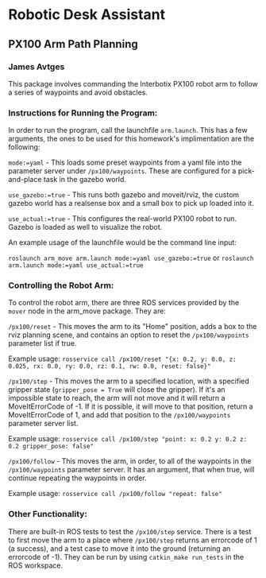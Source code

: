 # Robotic Desk Assistant
## PX100 Arm Path Planning
### James Avtges

This package involves commanding the Interbotix PX100 robot arm to follow a series of waypoints and avoid obstacles.

### Instructions for Running the Program:

In order to run the program, call the launchfile `arm.launch`. This has a few arguments, the ones to be used for this homework's implimentation are the following:

`mode:=yaml` - This loads some preset waypoints from a yaml file into the parameter server under `/px100/waypoints`. These are configured for a pick-and-place task in the gazebo world.

`use_gazebo:=true` - This runs both gazebo and moveit/rviz, the custom gazebo world has a realsense box and a small box to pick up loaded into it.

`use_actual:=true` - This configures the real-world PX100 robot to run. Gazebo is loaded as well to visualize the robot.

An example usage of the launchfile would be the command line input:

`roslaunch arm_move arm.launch mode:=yaml use_gazebo:=true` or `roslaunch arm.launch mode:=yaml use_actual:=true`

### Controlling the Robot Arm:

To control the robot arm, there are three ROS services provided by the `mover` node in the arm_move package. They are:

`/px100/reset` - This moves the arm to its "Home" position, adds a box to the rviz planning scene, and contains an option to reset the `/px100/waypoints` parameter list if true.

Example usage: `rosservice call /px100/reset "{x: 0.2, y: 0.0, z: 0.025, rx: 0.0, ry: 0.0, rz: 0.1, rw: 0.0, reset: false}"`

`/px100/step` - This moves the arm to a specified location, with a specified gripper state (`gripper_pose = True` will close the gripper). If it's an impossible state to reach, the arm will not move and it will return a MoveItErrorCode of -1. If it is possible, it will move to that position, return a MoveItErrorCode of 1, and add that position to the `/px100/waypoints` parameter server list.

Example usage: `rosservice call /px100/step "point: x: 0.2 y: 0.2 z: 0.2 gripper_pose: false"`

`/px100/follow` - This moves the arm, in order, to all of the waypoints in the `/px100/waypoints` parameter server. It has an argument, that when true, will continue repeating the waypoints in order.

Example usage: `rosservice call /px100/follow "repeat: false"`

### Other Functionality:

There are built-in ROS tests to test the `/px100/step` service. There is a test to first move the arm to a place where `/px100/step` returns an errorcode of 1 (a success), and a test case to move it into the ground (returning an errorcode of -1). They can be run by using `catkin_make run_tests` in the ROS workspace.
